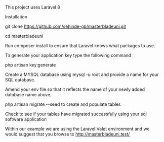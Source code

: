 

This project uses Laravel 8

Installation

git clone https://github.com/sehinde-gb/masterbladeuni.git

cd masterbladeuni

Run composer install to ensure that Laravel knows what packages to use.

To generate your application key type the following command

php artisan key:generate

Create a MYSQL database using mysql -u root and provide a name for your SQL database.

Amend your env file so that it reflects the name of your newly added database name above.

php artisan migrate --seed to create and populate tables

Check to see if your tables have migrated successfully using your sql software application

Within our example we are using the Laravel Valet environment and we would suggest that you browse to 
http://masterbladeuni.test/



